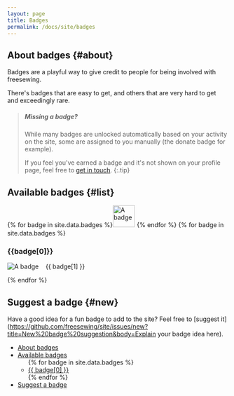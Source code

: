 ```yaml
---
layout: page
title: Badges
permalink: /docs/site/badges
---
```

## About badges {#about}


Badges are a playful way to give credit to people for being involved with freesewing.

There's badges that are easy to get, and others that are very hard to get and 
exceedingly rare.


> ##### Missing a badge?
>
> While many badges are unlocked automatically based on your activity on the site, 
> some are assigned to you manually (the donate badge for example).
>
> If you feel you've earned a badge and it's not shown on your profile page, feel free to 
> [get in touch](/contact). 
{:.tip}

## Available badges {#list}

{% for badge in site.data.badges %}<a href="#{{badge[0]}}" class="noline"><img alt="A badge" src="/img/badges/badge-{{badge[0]}}.svg" class="badge-img drop-shadow" style="margin-right: 5px; margin-bottom: 5px; width: 50px; height: 50px; display: inline-block"></a>{% endfor %}
{% for badge in site.data.badges %}
  <h3 id="{{badge[0]}}" style="clear: both;">{{badge[0]}}</h3>
  <img src="/img/badges/badge-{{badge[0]}}.svg" class="badge-img drop-shadow" style="float: left; margin-right: 1rem;" alt="A badge">
  <p>{{ badge[1] }}</p>
{% endfor %}

<div style="clear: both;"></div>

## Suggest a badge {#new}

Have a good idea for a fun badge to add to the site? Feel free to 
[suggest it](https://github.com/freesewing/site/issues/new?title=New%20badge%20suggestion&body=Explain your badge idea here).

<ul id="markdown-toc">
<li><a href="#about">About badges</a></li>
<li><a href="#list">Available badges</a>
<ul>
{% for badge in site.data.badges %}
<li><a href="#{{ badge[0] }}">{{ badge[0] }}</a></li>
{% endfor %}
</ul>
</li>
<li><a href="#new">Suggest a badge</a></li>
<ul>

